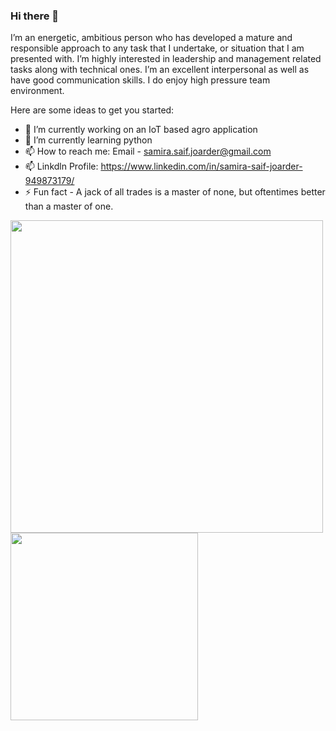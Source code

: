 ### Hi there 👋

I’m an energetic, ambitious person who has developed a mature and responsible approach to any task that I undertake, or situation that I am presented with. I’m highly interested in leadership and management related tasks along with technical ones. I’m an excellent interpersonal as well as have good communication skills. I do enjoy high pressure team environment.

Here are some ideas to get you started:

- 🔭 I’m currently working on an IoT based agro application
- 🌱 I’m currently learning python
- 📫 How to reach me: Email - samira.saif.joarder@gmail.com
- 📫 Linkdln Profile: https://www.linkedin.com/in/samira-saif-joarder-949873179/
- ⚡ Fun fact - A jack of all trades is a master of none, but oftentimes better than a master of one.

<img align="left" src="https://github-readme-stats.vercel.app/api?username=samira9707&show_icons=true&theme=radical" width="500" >
<img src="https://github-readme-stats.vercel.app/api/top-langs/?username=samira9707&langs_count=10" width="300" >
